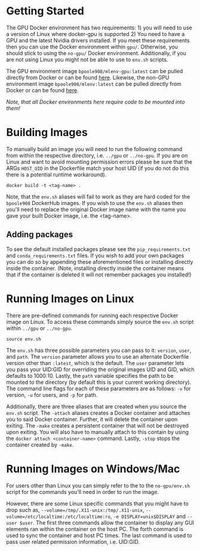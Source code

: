 # Getting Started
The GPU Docker environment has two requirements: 1) you will need to use a version of Linux where docker-gpu is supported 2) You need to have a GPU and the latest Nvidia drivers installed. If you meet these requirements then you can use the Docker environment within `gpu/`. Otherwise, you should stick to using the `no-gpu/` Docker environment. Additionally, if you are not using Linux you might not be able to use to `env.sh` scripts.

The GPU environment image `bpoole908/mlenv-gpu:latest` can be pulled directly from Docker or can be found [here](https://hub.docker.com/repository/docker/bpoole908/mlenv-gpu). Likewise, the non-GPU environment image `bpoole908/mlenv:latest` can be pulled directly from Docker or can be found [here](https://hub.docker.com/repository/docker/bpoole908/mlenv).

*Note, that all Docker environments here require code to be mounted into them!*

# Building Images

To manually build an image you will need to run the following command from within the respective directory, i.e. `../gpu` or `../no-gpu`. If you are on Linux and want to avoid mounting permission errors please be sure that the ARGs `HOST_UID` in the Dockerfile match your host UID (if you do not do this there is a potential runtime workaround).

```
docker build -t <tag-name> .
```

Note, that the `env.sh` aliases will fail to work as they are hard coded for the `bpoole908` DockerHub images. If you wish to use the `env.sh` aliases then you'll need to replace the original Docker image name with the name you gave your built Docker image, i.e. the \<tag-name\>.

## Adding packages
To see the default installed packages please see the `pip_requirements.txt` and `conda_requirements.txt` files. If you wish to add your own packages you can do so by appending these aforementioned files or installing directly inside the container. (Note, installing directly inside the container means that if the container is deleted it will not remember packages you installed!)

# Running Images on Linux
There are pre-defined commands for running each respective Docker image on Linux. To access these commands simply source the `env.sh` script within  `../gpu` or `../no-gpu`.  

```
source env.sh
```

The `env.sh` has three possible parameters you can pass to it: `version`, `user`, and `path`. The `version` parameter allows you to use an alternate Dockerfile version other than `:latest`, which is the default. The `user` parameter lets you pass your UID:GID for overriding the original images UID and GID, which defaults to 1000:10. Lastly, the `path` variable specifies the path to be mounted to the directory (by default this is your current working directory). The command line flags for each of these parameters are as follows: `-v` for version, `-u` for users, and `-p` for path.

Additionally, there are three aliases that are created when you source the `env.sh` script. The
`-attach` aliases creates a Docker container and attaches you to said Docker container. Further, it will delete the container upon exiting. The `-make` creates a persistent container that will not be destroyed upon exiting. You will also have to manually attach to this contain by using the `docker attach <container-name>` command. Lastly, `-stop` stops the container created by `-make`.

# Running Images on Windows/Mac
For users other than Linux you can simply refer to the to the `no-gpu/env.sh` script for the commands you'll need in order to run the image. 

However, there are some Linux specific commands that you might have to drop such as, `--volume=/tmp/.X11-unix:/tmp/.X11-unix`, `--volume=/etc/localtime:/etc/localtime:ro`, `-e DISPLAY=unix$DISPLAY` and `--user $user`. The first three commands allow the container to display any GUI elements ran within the container on the host PC. The forth command is used to sync the container and host PC times. The last command is used to pass user related permission information, i.e. UID:GID.